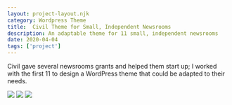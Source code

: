 ```yaml
---
layout: project-layout.njk
category: Wordpress Theme
title:  Civil Theme for Small, Independent Newsrooms
description: An adaptable theme for 11 small, independent newsrooms
date: 2020-04-04
tags: ['project']
---
```


Civil gave several newsrooms grants and helped them start up; I worked with the first 11 to design a WordPress theme that could be adapted to their needs.

<img class="full-width" src="https://eleventy-portfolio.s3.amazonaws.com/WordPress_Theme/Newsroom_home_designs.png">

<img class="full-width" src="https://eleventy-portfolio.s3.amazonaws.com/WordPress_Theme/Newsroom_article_designs.png">

<img class="full-width" src="https://eleventy-portfolio.s3.amazonaws.com/WordPress_Theme/Newsroom_homoepage_group.png">
